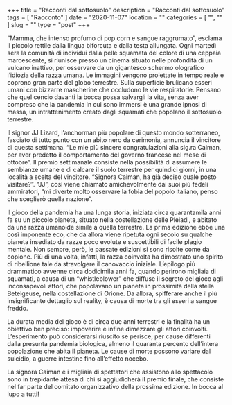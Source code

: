 +++
title = "Racconti dal sottosuolo"
description = "Racconti dal sottosuolo"
tags = [ "Racconto" ]
date = "2020-11-07"
location = ""
categories = [
  "",
  ""
]
slug = ""
type = "post"
+++

“Mamma, che intenso profumo di pop corn e sangue raggrumato”, esclama il piccolo rettile dalla lingua biforcuta e dalla testa allungata. Ogni martedì sera la comunità di individui dalla pelle squamata del colore di una ceppaia marcescente, si riunisce presso un cinema situato nelle profondità di un vulcano inattivo, per osservare da un gigantesco schermo olografico l’idiozia della razza umana. Le immagini vengono proiettate in tempo reale e coprono gran parte del globo terrestre. Sulla superficie brulicano esseri umani con bizzarre mascherine che occludono le vie respiratorie. Pensano che quel cencio davanti la bocca possa salvargli la vita, senza aver compreso che la pandemia in cui sono immersi è una grande ipnosi di massa, un intrattenimento creato dagli squamati che popolano il sottosuolo terrestre. 

Il signor JJ Lizard, l’anchorman più popolare di questo mondo sotterraneo, fasciato di tutto punto con un abito nero da cerimonia, annuncia il vincitore di questa settimana. “Le mie più sincere congratulazioni alla sig.ra Caiman, per aver predetto il comportamento del governo francese nel mese di ottobre”. Il premio settimanale consiste nella possibilità di assumere le sembianze umane e di calcare il suolo terrestre per quindici giorni, in una località a scelta del vincitore. “Signora Caiman, ha già deciso quale posto visitare?”. “JJ”, così viene chiamato amichevolmente dai suoi più fedeli ammiratori, “mi diverte molto osservare la fobia del popolo italiano, penso che sceglierò quella nazione”. 

Il gioco della pandemia ha una lunga storia, iniziata circa quarantamila anni fa su un piccolo pianeta, situato nella costellazione delle Pleiadi, e abitato da una razza umanoide simile a quella terrestre. La prima edizione ebbe una così imponente eco, che da allora viene ripetuta ogni secolo su qualche pianeta insediato da razze poco evolute e suscettibili di facile plagio mentale. Non sempre, però, le passate edizioni si sono risolte come da copione. Più di una volta, infatti, la razza coinvolta ha dimostrato uno spirito di ribellione tale da stravolgere il canovaccio iniziale. L’epilogo più drammatico avvenne circa dodicimila anni fa, quando perirono migliaia di squamati, a causa di un “whistleblower” che diffuse il segreto del gioco agli inconsapevoli attori, che popolavano un pianeta in prossimità della stella Betelgeuse, nella costellazione di Orione. Da allora, spifferare anche il più insignificante dettaglio sul reality, è causa di morte tra gli esseri a sangue freddo. 

La durata media del gioco è di circa due anni terrestri e la finalità ha un obiettivo ben preciso: impoverire e infine dimezzare gli attori coinvolti. L’esperimento può considerarsi riuscito se perisce, per cause differenti dalla presunta pandemia biologica, almeno il quaranta percento dell’intera popolazione che abita il pianeta. Le cause di morte possono variare dal suicidio, a guerre intestine fino all’effetto nocebo.

La signora Caiman e i migliaia di spettatori che assistono allo spettacolo sono in trepidante attesa di chi si aggiudicherà il premio finale,  che consiste nel far parte del comitato organizzativo della prossima edizione. In bocca al lupo a tutti!
